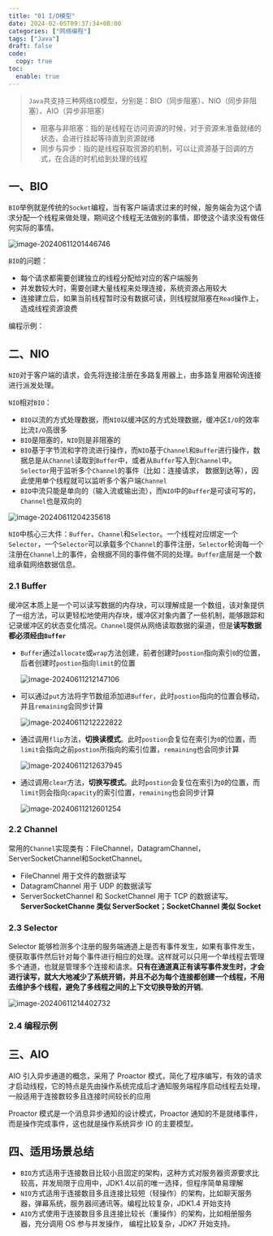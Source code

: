 ```yaml
---
title: "01 I/O模型"
date: 2024-02-05T09:37:34+08:00
categories: ["网络编程"]
tags: ["Java"]
draft: false
code:
  copy: true
toc:
  enable: true
---
```


> `Java`共支持三种网络`IO`模型，分别是：BIO（同步阻塞）、NIO（同步非阻塞）、AIO（异步非阻塞）
>
> - 阻塞与非阻塞：指的是线程在访问资源的时候，对于资源未准备就绪的状态，会进行挂起等待直到资源就绪
> - 同步与异步：指的是线程获取资源的机制，可以让资源基于回调的方式，在合适的时机给到处理的线程

## 一、BIO

`BIO`举例就是传统的`Socket`编程，当有客户端请求过来的时候，服务端会为这个请求分配一个线程来做处理，期间这个线程无法做别的事情，即使这个请求没有做任何实际的事情。

![image-20240611201446746](../images/image-20240611201446746.png)

`BIO`的问题：

- 每个请求都需要创建独立的线程分配给对应的客户端服务
- 并发数较大时，需要创建大量线程来处理连接，系统资源占用较大
- 连接建立后，如果当前线程暂时没有数据可读，则线程就阻塞在`Read`操作上，造成线程资源浪费

编程示例：



## 二、NIO

`NIO`对于客户端的请求，会先将连接注册在多路复用器上，由多路复用器轮询连接进行派发处理。

`NIO`相对`BIO`：

- `BIO`以流的方式处理数据，而`NIO`以缓冲区的方式处理数据，缓冲区`I/O`的效率比流`I/O`高很多
- `BIO`是阻塞的，`NIO`则是非阻塞的
- `BIO`基于字节流和字符流进行操作，而`NIO`基于`Channel`和`Buffer`进行操作，数据总是从`Channel`读取到`Buffer`中，或者从`Buffer`写入到`Channel`中。`Selector`用于监听多个`Channel`的事件（比如：连接请求， 数据到达等），因此使用单个线程就可以监听多个客户端`Channel`
- `BIO`中流只能是单向的（输入流或输出流），而`NIO`中的`Buffer`是可读可写的，`Channel`也是双向的

![image-20240611204235618](../images/image-20240611204235618.png)

`NIO`中核心三大件：`Buffer`、`Channel`和`Selector`。一个线程对应绑定一个`Selector`，一个`Selector`可以承载多个`Channel`的事件注册，`Selector`轮询每一个注册在`Channel`上的事件，会根据不同的事件做不同的处理。`Buffer`底层是一个数组承载网络数据信息。

### 2.1 Buffer

缓冲区本质上是一个可以读写数据的内存块，可以理解成是一个数组，该对象提供了一组方法，可以更轻松地使用内存块，缓冲区对象内置了一些机制，能够跟踪和记录缓冲区的状态变化情况。`Channel`提供从网络读取数据的渠道，但是**读写数据都必须经由`Buffer`**

- `Buffer`通过`allocate`或`wrap`方法创建，前者创建时`postion`指向索引`0`的位置，后者创建时`postion`指向`limit`的位置

  ![image-20240611212147106](../images/image-20240611212147106.png)

- 可以通过`put`方法将字节数组添加进`Buffer`，此时`postion`指向的位置会移动，并且`remaining`会同步计算

  ![image-20240611212222822](../images/image-20240611212222822.png)

- 通过调用`flip`方法，**切换读模式**。此时`postion`会复位在索引为`0`的位置，而`limit`会指向之前`postion`所指向的索引位置，`remaining`也会同步计算

  ![image-20240611212637945](../images/image-20240611212637945.png)

- 通过调用`clear`方法，**切换写模式**。此时`postion`会复位在索引为`0`的位置，而`limit`则会指向`capacity`的索引位置，`remaining`也会同步计算

  ![image-20240611212601254](../images/image-20240611212601254.png)

### 2.2 Channel

常用的`Channel`实现类有：FileChannel，DatagramChannel，ServerSocketChannel和SocketChannel。

- FileChannel 用于文件的数据读写
- DatagramChannel 用于 UDP 的数据读写
- ServerSocketChannel 和 SocketChannel 用于 TCP 的数据读写。**ServerSocketChanne 类似 ServerSocket；SocketChannel 类似 Socket**

### 2.3 Selector

Selector 能够检测多个注册的服务端通道上是否有事件发生，如果有事件发生，便获取事件然后针对每个事件进行相应的处理。这样就可以只用一个单线程去管理多个通道，也就是管理多个连接和请求。**只有在通道真正有读写事件发生时，才会进行读写，就大大地减少了系统开销，并且不必为每个连接都创建一个线程，不用去维护多个线程，避免了多线程之间的上下文切换导致的开销**。

![image-20240611214402732](../images/image-20240611214402732.png)

### 2.4 编程示例



## 三、AIO

AIO 引入异步通道的概念，采用了 Proactor 模式，简化了程序编写，有效的请求才启动线程，它的特点是先由操作系统完成后才通知服务端程序启动线程去处理，一般适用于连接数较多且连接时间较长的应用

Proactor 模式是一个消息异步通知的设计模式，Proactor 通知的不是就绪事件，而是操作完成事件，这也就是操作系统异步 IO 的主要模型。

## 四、适用场景总结

- `BIO`方式适用于连接数目比较小且固定的架构，这种方式对服务器资源要求比较高，并发局限于应用中，JDK1.4以前的唯一选择，但程序简单易理解
- `NIO`方式适用于连接数目多且连接比较短（轻操作）的架构，比如聊天服务器，弹幕系统，服务器间通讯等。编程比较复杂，JDK1.4 开始支持
- `AIO`方式使用于连接数目多且连接比较长（重操作）的架构，比如相册服务器，充分调用 OS 参与并发操作， 编程比较复杂，JDK7 开始支持。
